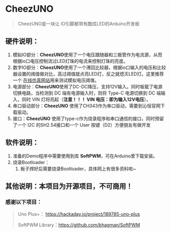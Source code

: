 # CheezUNO

> CheezUNO是一块让 IO引脚都带有酷炫LED的Arduino开发板

## 硬件说明：

1. 模拟IO部分：**CheezUNO**使用了一个电压跟随器和三极管作为电流源，从而根据io口电压控制流过LED灯珠的电流来控制灯珠的亮度。
2. 数字IO部分：**CheezUNO**使用了一个滞回比较器，根据io口输入的电压和比较器设置的阈值做对比，高过阈值就点亮LED灯，反之就熄灭LED灯。这里推荐一个 [在线仿真网站](http://scratch.trtos.com/circuitjs.html)用来测试模拟电压阈值。
3. 电源部分：**CheezUNO**使用了DC-DC降压，支持12V输入。同时板载了电源切换电路，当检测到 DC 端有电源输入时，则将 Type-C 电源切换到 DC 端输入，同时 VIN 灯将亮起（**注意！！！ VIN 电压：即为输入12V电压**）。
4. 串口驱动部分：**CheezUNO** 使用了CH343作为串口驱动，需要到沁恒官网下载驱动。
5. 接口：**CheezUNO** 使用了type-c作为烧录程序和串口通信的接口，同时预留了一个 I2C 的SH2.54接口和一个 User 按键（D2）方便朋友有做开发

## 软件说明：

1. 准备的Demo程序中需要使用到库 **SoftPWM**，可在Arduino里下载安装。
2. 烧录Bootloader：
   1. 板子焊好后需要烧录Bootloader，具体网上有很多资料啦~


## 其他说明：本项目为开源项目，不可商用！



### 感谢以下项目：

> Uno Plus+： https://hackaday.io/project/189785-uno-plus
> 
> SoftPWM Library：https://github.com/bhagman/SoftPWM